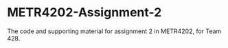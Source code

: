 METR4202-Assignment-2
=====================

The code and supporting material for assignment 2 in METR4202, for Team 428.
